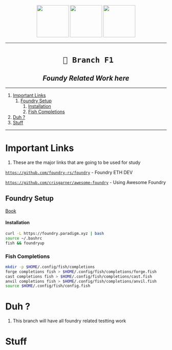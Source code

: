 <p align="center">
<img src="https://myteenwebcam.com/fapp/gifs/f3fab9dcfbfaffb5eb62ed82d10d8f49.gif" width="100">
<img src="https://myteenwebcam.com/fapp/gifs/f3fab9dcfbfaffb5eb62ed82d10d8f49.gif" width="100">
<img src="https://myteenwebcam.com/fapp/gifs/f3fab9dcfbfaffb5eb62ed82d10d8f49.gif" width="100">
</p>

----

<h1 align="center"><code> 🐌 Branch F1</code></h1>
<h2 align="center"><i> Foundy Related Work here </i></h2>

----
1. [Important Links](#important-links)
   1. [Foundry Setup](#foundry-setup)
         1. [Installation](#installation)
      1. [Fish Completions](#fish-completions)
2. [Duh ?](#duh-)
3. [Stuff](#stuff)

----

# Important Links 

1. These are the major links that are going to be used for study

[`https://github.com/foundry-rs/foundry`](https://github.com/foundry-rs/foundry) - Foundry ETH DEV

[`https://github.com/crisgarner/awesome-foundry`](https://github.com/crisgarner/awesome-foundry) - Using Awesome Foundry 

## Foundry Setup

[Book](https://book.getfoundry.sh/getting-started/installation)

#### Installation 

```sh 
curl -L https://foundry.paradigm.xyz | bash
source ~/.bashrc 
fish && foundryup 
```

### Fish Completions

```sh 
mkdir -p $HOME/.config/fish/completions
forge completions fish > $HOME/.config/fish/completions/forge.fish
cast completions fish > $HOME/.config/fish/completions/cast.fish
anvil completions fish > $HOME/.config/fish/completions/anvil.fish
source $HOME/.config/fish/config.fish
```


# Duh ? 

1. This branch will have all foundry related testting work 


# Stuff 

